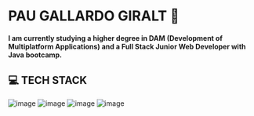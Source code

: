# PAU GALLARDO GIRALT 👋
#### I am currently studying a higher degree in DAM (Development of Multiplatform Applications) and a Full Stack Junior Web Developer with Java bootcamp.
## 💻 TECH STACK

![image](https://github.com/user-attachments/assets/100468f9-e9e7-4a2d-8536-05122f57d674) ![image](https://github.com/user-attachments/assets/f77c878f-1e34-40fe-8a02-f7021c45372d) ![image](https://github.com/user-attachments/assets/c6510619-4655-453d-99b6-fb572a18e6db) ![image](https://github.com/user-attachments/assets/d2ada433-8b16-493a-bc56-3197e75a749d) 




 










<!--
**PauetGG/PauetGG** is a ✨ _special_ ✨ repository because its `README.md` (this file) appears on your GitHub profile.

Here are some ideas to get you started:

- 🔭 I’m currently working on ...
- 🌱 I’m currently learning ...
- 👯 I’m looking to collaborate on ...
- 🤔 I’m looking for help with ...
- 💬 Ask me about ...
- 📫 How to reach me: ...
- 😄 Pronouns: ...
- ⚡ Fun fact: ...
-->
